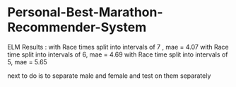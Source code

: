 # Personal-Best-Marathon-Recommender-System

ELM Results : 
with Race times split into intervals of 7 , mae = 4.07
with Race time split into intervals of 6, mae = 4.69
with Race time split into intervals of 5, mae = 5.65

next to do is to separate male and female and test on them separately
